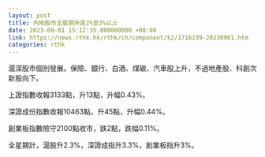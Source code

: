 ```yaml
---
layout: post
title: 內地股市全星期升逾2%至3%以上
date: 2023-09-01 15:12:35.000000000 +08:00
link: https://news.rthk.hk/rthk/ch/component/k2/1716239-20230901.htm
categories: rthk
---
```


滬深股市個別發展。保險、銀行、白酒、煤碳、汽車股上升，不過地產股、科創次新股向下。

上證指數收報3133點，升13點，升幅0.43%。

深證成份指數收報10463點，升45點，升幅0.44%。

創業板指數險守2100點收市，跌2點，跌幅0.11%。

全星期計，滬股升2.3%，深證成指升3.3%，創業板指升3%。
